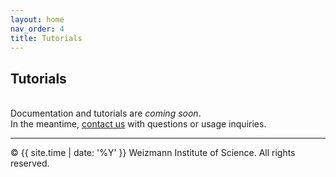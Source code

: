 ```yaml
---
layout: home
nav_order: 4
title: Tutorials
---
```


## Tutorials
&nbsp;  
Documentation and tutorials are *coming soon*.  
In the meantime, [contact us](contact) with questions or usage inquiries.

---

© {{ site.time | date: '%Y' }} Weizmann Institute of Science. All rights reserved.
